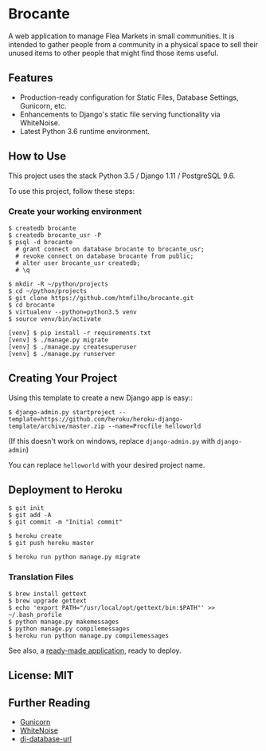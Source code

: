 # Brocante

A web application to manage Flea Markets in small communities. It is intended to gather people from a community in a
physical space to sell their unused items to other people that might find those items useful.

## Features

- Production-ready configuration for Static Files, Database Settings, Gunicorn, etc.
- Enhancements to Django's static file serving functionality via WhiteNoise.
- Latest Python 3.6 runtime environment.

## How to Use

This project uses the stack Python 3.5 / Django 1.11 / PostgreSQL 9.6.

To use this project, follow these steps:

### Create your working environment

    $ createdb brocante
    $ createdb brocante_usr -P
    $ psql -d brocante
      # grant connect on database brocante to brocante_usr;
      # revoke connect on database brocante from public;
      # alter user brocante_usr createdb;
      # \q

    $ mkdir -R ~/python/projects
    $ cd ~/python/projects
    $ git clone https://github.com/htmfilho/brocante.git
    $ cd brocante
    $ virtualenv --python=python3.5 venv
    $ source venv/bin/activate

    [venv] $ pip install -r requirements.txt
    [venv] $ ./manage.py migrate
    [venv] $ ./manage.py createsuperuser
    [venv] $ ./manage.py runserver

## Creating Your Project

Using this template to create a new Django app is easy::

    $ django-admin.py startproject --template=https://github.com/heroku/heroku-django-template/archive/master.zip --name=Procfile helloworld

(If this doesn't work on windows, replace `django-admin.py` with `django-admin`)

You can replace ``helloworld`` with your desired project name.

## Deployment to Heroku

    $ git init
    $ git add -A
    $ git commit -m "Initial commit"

    $ heroku create
    $ git push heroku master

    $ heroku run python manage.py migrate

### Translation Files

    $ brew install gettext
    $ brew upgrade gettext
    $ echo 'export PATH="/usr/local/opt/gettext/bin:$PATH"' >> ~/.bash_profile
    $ python manage.py makemessages
    $ python manage.py compilemessages
    $ heroku run python manage.py compilemessages


See also, a [ready-made application](https://github.com/heroku/python-getting-started), ready to deploy.


## License: MIT

## Further Reading

- [Gunicorn](https://warehouse.python.org/project/gunicorn/)
- [WhiteNoise](https://warehouse.python.org/project/whitenoise/)
- [dj-database-url](https://warehouse.python.org/project/dj-database-url/)
